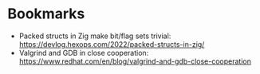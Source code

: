 # Bookmarks

* Packed structs in Zig make bit/flag sets trivial: https://devlog.hexops.com/2022/packed-structs-in-zig/
* Valgrind and GDB in close cooperation: https://www.redhat.com/en/blog/valgrind-and-gdb-close-cooperation
